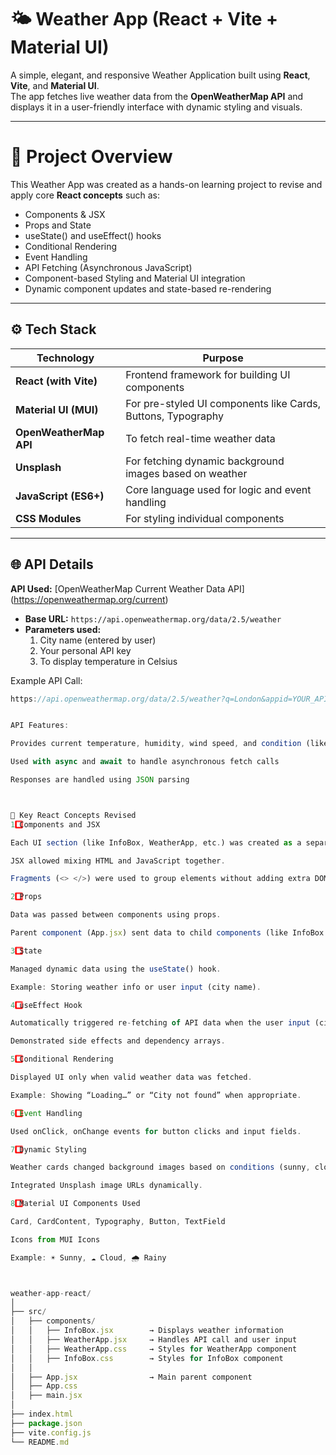 # 🌤️ Weather App (React + Vite + Material UI)

A simple, elegant, and responsive Weather Application built using **React**, **Vite**, and **Material UI**.  
The app fetches live weather data from the **OpenWeatherMap API** and displays it in a user-friendly interface with dynamic styling and visuals.

---

# 🚀 Project Overview

This Weather App was created as a hands-on learning project to revise and apply core **React concepts** such as:
- Components & JSX
- Props and State
- useState() and useEffect() hooks
- Conditional Rendering
- Event Handling
- API Fetching (Asynchronous JavaScript)
- Component-based Styling and Material UI integration
- Dynamic component updates and state-based re-rendering

---

## ⚙️ Tech Stack

| Technology | Purpose |
|-------------|----------|
| **React (with Vite)** | Frontend framework for building UI components |
| **Material UI (MUI)** | For pre-styled UI components like Cards, Buttons, Typography |
| **OpenWeatherMap API** | To fetch real-time weather data |
| **Unsplash** | For fetching dynamic background images based on weather |
| **JavaScript (ES6+)** | Core language used for logic and event handling |
| **CSS Modules** | For styling individual components |

---

## 🌐 API Details

**API Used:** [OpenWeatherMap Current Weather Data API]   (https://openweathermap.org/current)

- **Base URL:** `https://api.openweathermap.org/data/2.5/weather`
- **Parameters used:**
    1. City name (entered by user)
    2. Your personal API key
    3. To display temperature in Celsius

Example API Call:
```js
https://api.openweathermap.org/data/2.5/weather?q=London&appid=YOUR_API_KEY&units=metric


API Features:

Provides current temperature, humidity, wind speed, and condition (like clear, cloudy, rainy)

Used with async and await to handle asynchronous fetch calls

Responses are handled using JSON parsing



🧠 Key React Concepts Revised
1️⃣ Components and JSX

Each UI section (like InfoBox, WeatherApp, etc.) was created as a separate component.

JSX allowed mixing HTML and JavaScript together.

Fragments (<> </>) were used to group elements without adding extra DOM nodes.

2️⃣ Props

Data was passed between components using props.

Parent component (App.jsx) sent data to child components (like InfoBox.jsx).

3️⃣ State

Managed dynamic data using the useState() hook.

Example: Storing weather info or user input (city name).

4️⃣ useEffect Hook

Automatically triggered re-fetching of API data when the user input (city name) changed.

Demonstrated side effects and dependency arrays.

5️⃣ Conditional Rendering

Displayed UI only when valid weather data was fetched.

Example: Showing “Loading…” or “City not found” when appropriate.

6️⃣ Event Handling

Used onClick, onChange events for button clicks and input fields.

7️⃣ Dynamic Styling

Weather cards changed background images based on conditions (sunny, cloudy, rainy).

Integrated Unsplash image URLs dynamically.

8️⃣ Material UI Components Used

Card, CardContent, Typography, Button, TextField

Icons from MUI Icons

Example: ☀️ Sunny, ☁️ Cloud, 🌧️ Rainy



weather-app-react/
│
├── src/
│   ├── components/
│   │   ├── InfoBox.jsx        → Displays weather information
│   │   ├── WeatherApp.jsx     → Handles API call and user input
│   │   ├── WeatherApp.css     → Styles for WeatherApp component
│   │   ├── InfoBox.css        → Styles for InfoBox component
│   │
│   ├── App.jsx                → Main parent component
│   ├── App.css
│   ├── main.jsx
│
├── index.html
├── package.json
├── vite.config.js
└── README.md


